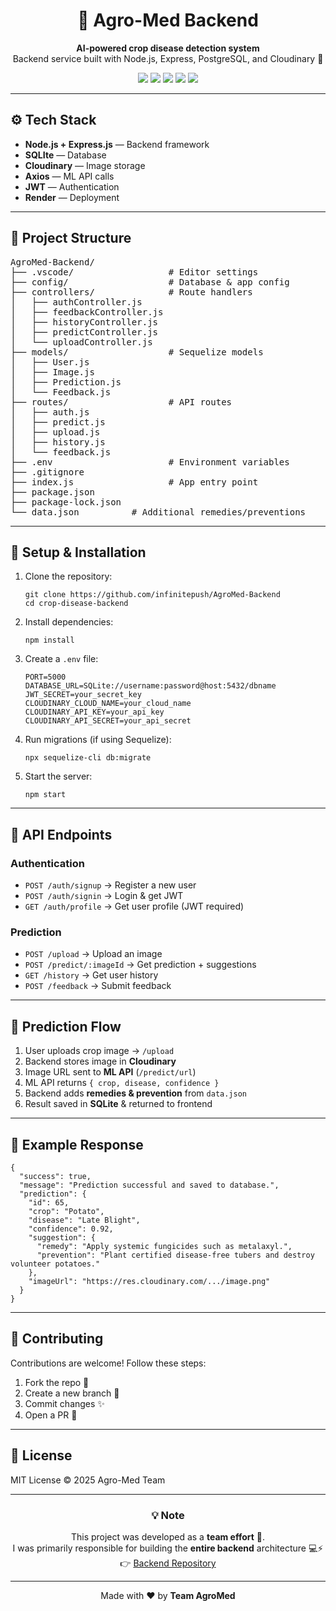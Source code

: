 <h1 align="center">🌾 Agro-Med Backend</h1>

<p align="center">
  <b>AI-powered crop disease detection system</b><br>
  Backend service built with Node.js, Express, PostgreSQL, and Cloudinary 🚀
</p>

<p align="center">
  <img src="https://img.shields.io/badge/Node.js-22.x-green?style=for-the-badge&logo=node.js" />
<img src="https://img.shields.io/badge/Express.js-Backend-black?style=for-the-badge&logo=express" />
<img src="https://img.shields.io/badge/SQLite-Database-blue?style=for-the-badge&logo=sqlite&logoColor=white" />
<img src="https://img.shields.io/badge/Cloudinary-Image%20Storage-lightblue?style=for-the-badge&logo=cloudinary" />
<img src="https://img.shields.io/badge/Deployed%20on-Render-purple?style=for-the-badge&logo=render" />
</p>

---

<h2>⚙️ Tech Stack</h2>

<ul>
  <li><b>Node.js + Express.js</b> — Backend framework</li>
  <li><b>SQLIte</b> — Database</li>
  <li><b>Cloudinary</b> — Image storage</li>
  <li><b>Axios</b> — ML API calls</li>
  <li><b>JWT</b> — Authentication</li>
  <li><b>Render</b> — Deployment</li>
</ul>

---

<h2>📂 Project Structure</h2>

<pre>
AgroMed-Backend/
├── .vscode/                  # Editor settings
├── config/                   # Database & app config
├── controllers/              # Route handlers
│   ├── authController.js
│   ├── feedbackController.js
│   ├── historyController.js
│   ├── predictController.js
│   └── uploadController.js
├── models/                   # Sequelize models
│   ├── User.js
│   ├── Image.js
│   ├── Prediction.js
│   └── Feedback.js
├── routes/                   # API routes
│   ├── auth.js
│   ├── predict.js
│   ├── upload.js
│   ├── history.js
│   └── feedback.js
├── .env                      # Environment variables
├── .gitignore
├── index.js                  # App entry point
├── package.json
├── package-lock.json
└── data.json          # Additional remedies/preventions
</pre>

---

<h2>🚀 Setup & Installation</h2>

<ol>
  <li>Clone the repository:</li>

  <pre><code>git clone https://github.com/infinitepush/AgroMed-Backend
cd crop-disease-backend</code></pre>

  <li>Install dependencies:</li>

  <pre><code>npm install</code></pre>

  <li>Create a <code>.env</code> file:</li>

  <pre><code>PORT=5000
DATABASE_URL=SQLite://username:password@host:5432/dbname
JWT_SECRET=your_secret_key
CLOUDINARY_CLOUD_NAME=your_cloud_name
CLOUDINARY_API_KEY=your_api_key
CLOUDINARY_API_SECRET=your_api_secret</code></pre>

  <li>Run migrations (if using Sequelize):</li>

  <pre><code>npx sequelize-cli db:migrate</code></pre>

  <li>Start the server:</li>

  <pre><code>npm start</code></pre>
</ol>

---

<h2>🔑 API Endpoints</h2>

<h3>Authentication</h3>
<ul>
  <li><code>POST /auth/signup</code> → Register a new user</li>
  <li><code>POST /auth/signin</code> → Login & get JWT</li>
  <li><code>GET /auth/profile</code> → Get user profile (JWT required)</li>
</ul>

<h3>Prediction</h3>
<ul>
  <li><code>POST /upload</code> → Upload an image</li>
  <li><code>POST /predict/:imageId</code> → Get prediction + suggestions</li>
  <li><code>GET /history</code> → Get user history</li>
  <li><code>POST /feedback</code> → Submit feedback</li>
</ul>

---

<h2>🧠 Prediction Flow</h2>

<ol>
  <li>User uploads crop image → <code>/upload</code></li>
  <li>Backend stores image in <b>Cloudinary</b></li>
  <li>Image URL sent to <b>ML API</b> (<code>/predict/url</code>)</li>
  <li>ML API returns <code>{ crop, disease, confidence }</code></li>
  <li>Backend adds <b>remedies & prevention</b> from <code>data.json</code></li>
  <li>Result saved in <b>SQLite</b> & returned to frontend</li>
</ol>

---

<h2>🌱 Example Response</h2>

<pre><code>{
  "success": true,
  "message": "Prediction successful and saved to database.",
  "prediction": {
    "id": 65,
    "crop": "Potato",
    "disease": "Late Blight",
    "confidence": 0.92,
    "suggestion": {
      "remedy": "Apply systemic fungicides such as metalaxyl.",
      "prevention": "Plant certified disease-free tubers and destroy volunteer potatoes."
    },
    "imageUrl": "https://res.cloudinary.com/.../image.png"
  }
}
</code></pre>

---

<h2>🤝 Contributing</h2>
<p>Contributions are welcome! Follow these steps:</p>

<ol>
  <li>Fork the repo 🍴</li>
  <li>Create a new branch 🌿</li>
  <li>Commit changes ✨</li>
  <li>Open a PR 🚀</li>
</ol>

---

<h2>📜 License</h2>
<p>MIT License © 2025 Agro-Med Team</p>

---
<h3 align="center">💡 Note</h3>
<p align="center">
  This project was developed as a <b>team effort</b> 🤝.<br>
  I was primarily responsible for building the <b>entire backend</b> architecture 💻⚡<br>
  👉 <a href="https://github.com/infinitepush/crop-disease-backend">Backend Repository</a>
</p>

<hr>

<p align="center">  
  Made with ❤️ by <b>Team AgroMed</b>  
</p>


